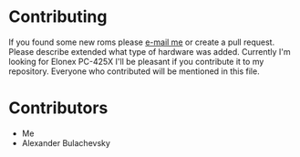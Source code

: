 # Contributing

If you found some new roms please [e-mail me](mailto:barrakudarain@gmail.com) or create a pull request.
Please describe extended what type of hardware was added. 
Currently I'm looking for Elonex PC-425X I'll be pleasant if you contribute it to my repository.
Everyone who contributed will be mentioned in this file.

# Contributors

* Me
* Alexander Bulachevsky
